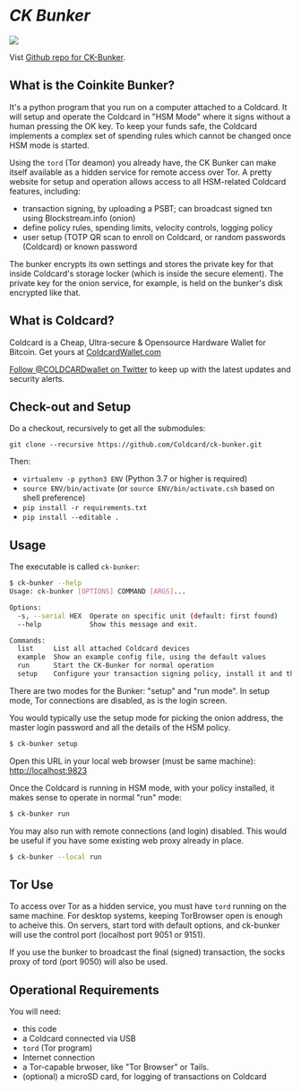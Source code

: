 # <i>CK Bunker</i>

![](https://github.com/Coldcard/ck-bunker/blob/master/static/screen-shot.jpg)

Vist [Github repo for CK-Bunker](https://github.com/Coldcard/ck-bunker).

## What is the Coinkite Bunker?

It's a python program that you run on a computer attached to a
Coldcard. It will setup and operate the Coldcard in "HSM Mode" where
it signs without a human pressing the OK key.  To keep your
funds safe, the Coldcard implements a complex set of spending rules
which cannot be changed once HSM mode is started.

Using the `tord` (Tor deamon) you already have, the CK Bunker can
make itself available as a hidden service for remote access over
Tor.  A pretty website for setup and operation allows access to all
HSM-related Coldcard features, including:

- transaction signing, by uploading a PSBT; can broadcast signed txn using Blockstream.info (onion)
- define policy rules, spending limits, velocity controls, logging policy
- user setup (TOTP QR scan to enroll on Coldcard, or random passwords (Coldcard) or known password

The bunker encrypts its own settings and stores the private key for that inside Coldcard's
storage locker (which is inside the secure element). The private key for the onion
service, for example, is held on the bunker's disk encrypted like that.

## What is Coldcard?

Coldcard is a Cheap, Ultra-secure & Opensource Hardware Wallet for Bitcoin.
Get yours at [ColdcardWallet.com](http://coldcardwallet.com)

[Follow @COLDCARDwallet on Twitter](https://twitter.com/coldcardwallet) to keep up
with the latest updates and security alerts. 

## Check-out and Setup

Do a checkout, recursively to get all the submodules:

    git clone --recursive https://github.com/Coldcard/ck-bunker.git

Then:

- `virtualenv -p python3 ENV` (Python 3.7 or higher is required)
- `source ENV/bin/activate` (or `source ENV/bin/activate.csh` based on shell preference)
- `pip install -r requirements.txt`
- `pip install --editable .`

## Usage

The executable is called `ck-bunker`:

```sh
$ ck-bunker --help
Usage: ck-bunker [OPTIONS] COMMAND [ARGS]...

Options:
  -s, --serial HEX  Operate on specific unit (default: first found)
  --help            Show this message and exit.

Commands:
  list     List all attached Coldcard devices
  example  Show an example config file, using the default values
  run      Start the CK-Bunker for normal operation
  setup    Configure your transaction signing policy, install it and then...
```

There are two modes for the Bunker: "setup" and "run mode". In setup
mode, Tor connections are disabled, as is the login screen.

You would typically use the setup mode for picking the onion address, the
master login password and all the details of the HSM policy.

```sh
$ ck-bunker setup
```

Open this URL in your local web browser (must be same machine):
<http://localhost:9823>

Once the Coldcard is running in HSM mode, with your policy installed,
it makes sense to operate in normal "run" mode:

```sh
$ ck-bunker run
```

You may also run with remote connections (and login) disabled. This would be useful
if you have some existing web proxy already in place.

```sh
$ ck-bunker --local run
```

## Tor Use

To access over Tor as a hidden service, you must have `tord` running
on the same machine. For desktop systems, keeping TorBrowser open
is enough to acheive this. On servers, start tord with default options,
and ck-bunker will use the control port (localhost port 9051 or 9151).

If you use the bunker to broadcast the final (signed) transaction,
the socks proxy of tord (port 9050) will also be used.


## Operational Requirements

You will need:

- this code
- a Coldcard connected via USB
- `tord` (Tor program)
- Internet connection
- a Tor-capable brwoser, like "Tor Browser" or Tails.
- (optional) a microSD card, for logging of transactions on Coldcard

